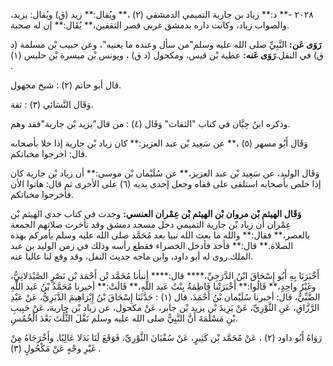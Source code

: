 ٢٠٢٨ -** د:** زياد بن جارية التميمي الدمشقي (٢) ،** ويُقال:** زيد (ق) ويُقال: يزيد، والصواب زياد، وكانت داره بدمشق غربي قصر الثقفين،** يُقَال:** إن له صحبة.

**رَوَى عَن:** النَّبِيِّ صلى الله عليه وسلم"من سأل وعنده ما يغنيه"، وعن حبيب بْن مسلمة (د ق) في النفل.**رَوَى عَنه:** عطية بْن قيس، ومكحول (د ق) ، ويونس بْن ميسرة بْن حلبس (١) .

قال أبو حاتم (٢) : شيخ مجهول.

وَقَال النَّسَائي (٣) : ثقة.

وذكره ابنُ حِبَّان في كتاب "الثقات" وَقَال (٤) : من قال"يزيد بْن جارية"فقد وهم.

وَقَال أَبُو مسهر (٥) ،** عن سَعِيد بْن عبد العزيز:** كان زياد بْن جارية إذا خلا بأصحابه قال: اخرجوا مخباتكم.

وَقَال الوليد، عن سَعِيد بْن عبد العزيز،** عن سُلَيْمان بْن موسى:** أن زياد بْن جارية كان إذا خلص بأصحابه استلقى على قفاه وجعل إحدى يديه (٦) على الأخرى ثم قال: هاتوا الأن فأخرجوا مخباتكم.

**وَقَال الهيثم بْن مروان بْن الهيثم بْن عِمْران العنسي:** وجدت في كتاب جدي الهيثم بْن عِمْران أن زياد بْن جارية التميمي دخل مسجد دمشق وقد تأخرت صلاتهم الجمعة بالعصر،** فقال:** والله ما بعث الله نبيا بعد مُحَمَّد صلى الله عليه وسلم يأمركم بهذه الصلاة.** قال:** فأخذ فأدخل الخضراء فقطع رأسه وذلك في زمن الوليد بن عبد الملك.روى له أبو داود، وابن ماجه حديث النفل، وقد وقع لنا عاليا عنه.

أَخْبَرَنَا بِهِ أَبُو إِسْحَاقَ ابْنُ الدَّرَجِيِّ،**** قال:**** أنبأنا مُحَمَّد بْن أَحْمَد بْن نَصْرٍ الصَّيْدَلانِيُّ، وغَيْرُ واحِدٍ،** قَالُوا:** أَخْبَرَتْنا فَاطِمَةُ بِنْتُ عَبد اللَّهِ،** قَالَتْ:** أخبرنا مُحَمَّدُ بْنُ عَبد اللَّهِ الضَّبِّيُّ، قال: أخبرنا سُلَيْمان بْنُ أَحْمَدَ، قال (١) : حَدَّثَنَا إِسْحَاقَ بْنُ إِبْرَاهِيمَ الدَّبَرِيُّ، عَنْ عَبْدِ الرَّزَّاقِ، عَنِ الثَّوْرِيِّ، عَنْ يَزِيدَ بْن يزيد بْن جابر، عَنْ مكحول، عن زياد بْن جارية، عَنْ حَبِيبِ بْنِ مَسْلَمَةَ أَنَّ النَّبِيُّ صلى الله عليه وسلم نَفَّلَ الثُّلُثَ بَعْدَ الْخُمُسِ.

رَوَاهُ أَبُو داود (٢) ، عَنْ مُحَمَّد بْن كَثِيرٍ، عَنْ سُفْيَانَ الثَّوْرِيِّ، فَوَقَعَ لَنَا بَدَلا عَالِيًا. وأَخْرَجَاهُ مِنْ غَيْرِ وجْهٍ عَنْ مَكْحُولٍ (٣) .